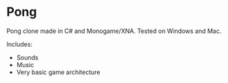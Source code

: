 Pong
====

Pong clone made in C# and Monogame/XNA.
Tested on Windows and Mac.

Includes:
  - Sounds
  - Music
  - Very basic game architecture
